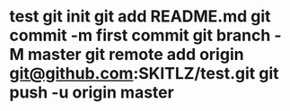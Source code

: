 # test git init git add README.md git commit -m first commit git branch -M master git remote add origin git@github.com:SKITLZ/test.git git push -u origin master
